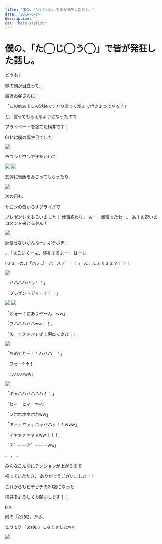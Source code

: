 ```yaml
---
title: '僕の、「た◯じ◯う◯」で皆が発狂した話し。'
date: '2016-6-14'
description: ''
cat: 'hair-stylist'
---
```


# 僕の、「た◯じ◯う◯」で皆が発狂した話し。


どうも！




緑の頭が目立って、




最近お客さんに、




「この前あそこの道路でチャリ乗って駅まで行きよったやろ？」




と、言ってもらえるようになったので




プライベートを捨てた横井です！







6/14は僕の誕生日でした！

![](/img/2016-6-14.jpg)


ラウンドワンで汗をかいて、


![](/img/2016-6-14_2.jpg)
![](/img/2016-6-14_3.jpg)
 


友達に晩飯をおごってもらったり、


![](/img/2016-6-14_4.jpg)






次の日も、




サロンの皆からサプライズで




プレゼントをもらいました！
仕事終わり。
あー。頑張ったわー。
あ！お祝いのコメント来とるやん！


![](/img/2016-6-14_5.jpg)


返信せないかんねー。ポチポチ…




…「よこいくーん、終礼するよー」
はーい




(せぇーの、)「ハッピーバースデー！！」
え、ええぇぇぇ？！？！


![](/img/2016-6-14_6.jpg)


「ハハハハハッ！！」


「プレゼントでぇーす！！」


 
![](/img/2016-6-14_7.jpg)
![](/img/2016-6-14_8.jpg)



「オォー！にあうやーん！ww」




「フハハハハハww！！」

「え、イケメンすぎて涙出てきた！」



![](/img/2016-6-14_9.jpg)


「おめでとー！！ハハハ！！」

「フゥー↑↑！」

「ﾝﾌﾌﾌﾌﾌﾌww」

![](/img/2016-6-14_10.jpg)













「ギャハハハハハハ！！」




「ヒィーヒィーww」

「ンホホホホホホww」








「ギィィヤァァハッハハッ！！www」

「イヤァァァァァww！！！」




「ア゛ーーア゛ーーーww」




．
．
．




みんなこんなにテンションが上がるまで




祝っていただき、
ありがとうございました！！




これからもピチピチの20歳になった




横井をよろしくお願いします！！

p.s.

前の「だ(笑)」から、

とうとう「あ(笑)」になりましたww



![](/img/2016-6-14_12.jpg)